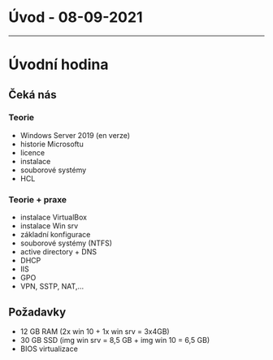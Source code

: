 # Úvod - 08-09-2021
---
# Úvodní hodina
## Čeká nás
### Teorie
- Windows Server 2019 (en verze)
- historie Microsoftu
- licence
- instalace
- souborové systémy
- HCL

### Teorie + praxe
- instalace VirtualBox
- instalace Win srv
- základní konfigurace
- souborové systémy (NTFS)
- active directory + DNS
- DHCP
- IIS
- GPO
- VPN, SSTP, NAT,...

## Požadavky
- 12 GB RAM (2x win 10 + 1x win srv = 3x4GB)
- 30 GB SSD (img win srv = 8,5 GB + img win 10 = 6,5 GB)
- BIOS virtualizace
